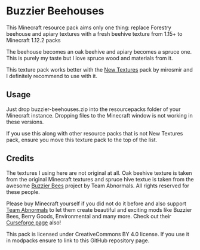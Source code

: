 Buzzier Beehouses
=================

This Minecraft resource pack aims only one thing: replace Forestry beehouse and
apiary textures with a fresh beehive texture from 1.15+ to Minecraft 1.12.2 packs

The beehouse becomes an oak beehive and apiary becomes a spruce one. 
This is purely my taste but I love spruce wood and materials from it.

This texture pack works better with the 
[New Textures](https://www.curseforge.com/minecraft/texture-packs/new-textures)
pack by mirosmir and I definitely recommend to use with it.

Usage
-----

Just drop buzzier-beehouses.zip into the resourcepacks folder of your Minecraft
instance. Dropping files to the Minecraft window is not working in these versions.

If you use this along with other resource packs that is not New Textures pack,
ensure you move this texture pack to the top of the list.

Credits
-------

The textures I using here are not original at all. Oak beehive texture is taken
from the original Minecraft textures and spruce hive textue is taken from the
awesome [Buzzier Bees](https://github.com/team-abnormals/buzzier-bees) project 
by Team Abnormals. All rights reserved for these people. 

Please buy Minecraft yourself if you did not do it before and also support
[Team Abnormals](https://patreon.com/teamabnormals) to let them create
beautiful and exciting mods like Buzzier Bees, Berry Goods, Environmental and
many more. Check out their [Curseforge page](https://legacy.curseforge.com/members/teamabnormals/projects) also!

This pack is licensed under CreativeCommons BY 4.0 license. If you use it in
modpacks ensure to link to this GitHub repository page.
